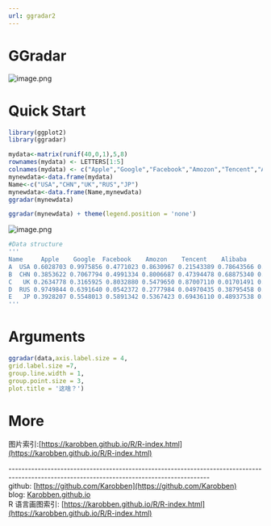 ```yaml
---
url: ggradar2
---
```


# GGradar

![image.png](https://cdn.nlark.com/yuque/0/2020/png/691897/1579751569701-4e466d81-7a2d-408e-8215-f4f91611fbfe.png#align=left&display=inline&height=353&name=image.png&originHeight=619&originWidth=980&size=96199&status=done&style=none&width=559)

<a name="sCsRw"></a>
# Quick Start

```r
library(ggplot2)
library(ggradar)

mydata<-matrix(runif(40,0,1),5,8)
rownames(mydata) <- LETTERS[1:5]
colnames(mydata) <- c("Apple","Google","Facebook","Amozon","Tencent","Alibaba","Baidu","Twitter")
mynewdata<-data.frame(mydata)
Name<-c("USA","CHN","UK","RUS","JP")
mynewdata<-data.frame(Name,mynewdata)
ggradar(mynewdata)

ggradar(mynewdata) + theme(legend.position = 'none')
```
![image.png](https://cdn.nlark.com/yuque/0/2020/png/691897/1580053884743-7d678f2f-7913-4000-96df-c444acdd3b45.png#align=left&display=inline&height=527&name=image.png&originHeight=527&originWidth=705&size=86207&status=done&style=none&width=705)
```r
#Data structure
'''
Name     Apple    Google  Facebook    Amozon    Tencent    Alibaba     Baidu
A  USA 0.6028703 0.9975856 0.4771023 0.8630967 0.21543389 0.78643566 0.7611366
B  CHN 0.3853622 0.7067794 0.4991334 0.8006687 0.47394478 0.68875340 0.1547279
C   UK 0.2634778 0.3165925 0.8032880 0.5479650 0.87007110 0.01701491 0.3585789
D  RUS 0.9749844 0.6391640 0.0542372 0.2777984 0.04970435 0.38795458 0.4374871
E   JP 0.3928207 0.5548013 0.5891342 0.5367423 0.69436110 0.48937538 0.1104125
'''
```
<a name="TLyND"></a>
# Arguments

```r
ggradar(data,axis.label.size = 4,
grid.label.size =7,
group.line.width = 1,
group.point.size = 3,
plot.title = '这啥？')
```

<a name="FG8Ad"></a>
# More
图片索引:[https://karobben.github.io/R/R-index.html](https://karobben.github.io/R/R-index.html)




--------------------------------------------------------------------------------------------------------------------------------------------<br />github: [https://github.com/Karobben](https://github.com/Karobben)<br />blog: [Karobben.github.io](http://Karobben.github.io)<br />R 语言画图索引: [https://karobben.github.io/R/R-index.html](https://karobben.github.io/R/R-index.html)
